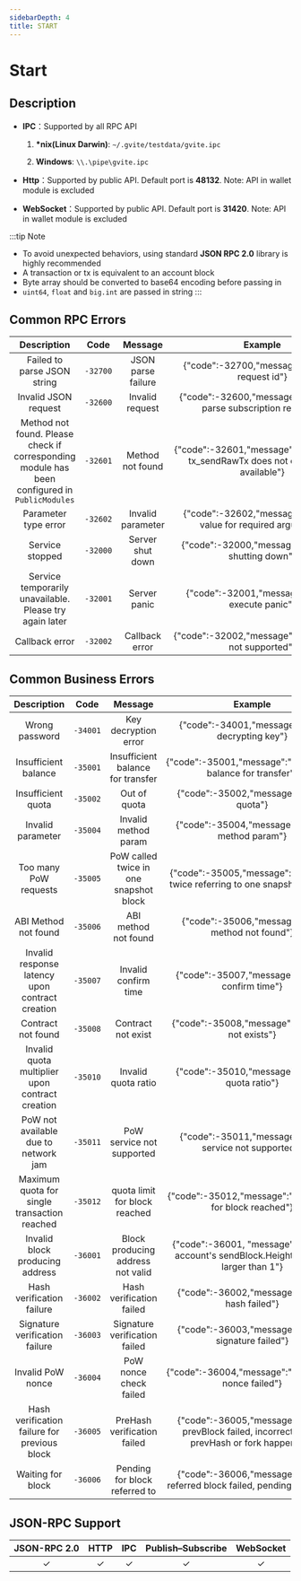 ```yaml
---
sidebarDepth: 4
title: START
---
```


# Start
## Description
* **IPC**：Supported by all RPC API

    1. **\*nix(Linux Darwin)**: `~/.gvite/testdata/gvite.ipc`

    2. **Windows**: `\\.\pipe\gvite.ipc`
* **Http**：Supported by public API. Default port is **48132**. Note: API in wallet module is excluded

* **WebSocket**：Supported by public API. Default port is **31420**. Note: API in wallet module is excluded

:::tip Note
* To avoid unexpected behaviors, using standard **JSON RPC 2.0** library is highly recommended
* A transaction or tx is equivalent to an account block
* Byte array should be converted to base64 encoding before passing in
* `uint64`, `float` and `big.int` are passed in string
:::

## Common RPC Errors

|  Description | Code | Message | Example |
|:------------:|:-----------:|:-----:|:-----:|
| Failed to parse JSON string	|  `-32700` | JSON parse failure |{"code":-32700,"message":"missing request id"}|
| Invalid JSON request	|  `-32600` | Invalid request |{"code":-32600,"message":"Unable to parse subscription request"}|
| Method not found. Please check if corresponding module has been configured in `PublicModules`	|  `-32601` | Method not found |{"code":-32601,"message":"The method tx_sendRawTx does not exist/is not available"}|
| Parameter type error |  `-32602` | Invalid parameter |{"code":-32602,"message":"missing value for required argument"}|
| Service stopped |  `-32000` | Server shut down |{"code":-32000,"message":"server is shutting down"}|
| Service temporarily unavailable. Please try again later | `-32001` | Server panic |{"code":-32001,"message":"server execute panic"}|
| Callback error | `-32002` | Callback error |{"code":-32002,"message":"notifications not supported"}|

## Common Business Errors

|  Description | Code | Message | Example |
|:------------:|:-----------:|:-----:|:-----:|
| Wrong password	|  `-34001` | Key decryption error |{"code":-34001,"message":"error decrypting key"}|
| Insufficient balance |  `-35001` | Insufficient balance for transfer |{"code":-35001,"message":"insufficient balance for transfer"}|
| Insufficient quota |  `-35002` | Out of quota |{"code":-35002,"message":"out of quota"}|
| Invalid parameter |  `-35004` | Invalid method param |{"code":-35004,"message":"invalid method param"}|
| Too many PoW requests |  `-35005` | PoW called twice in one snapshot block |{"code":-35005,"message":"calc PoW twice referring to one snapshot block"}|
| ABI Method not found |  `-35006` | ABI method not found |{"code":-35006,"message":"abi: method not found"}|
| Invalid response latency upon contract creation |  `-35007` | Invalid confirm time |{"code":-35007,"message":"invalid confirm time"}|
| Contract not found |  `-35008` | Contract not exist |{"code":-35008,"message":"contract not exists"}|
| Invalid quota multiplier upon contract creation |  `-35010` | Invalid quota ratio |{"code":-35010,"message":"invalid quota ratio"}|
| PoW not available due to network jam |  `-35011` | PoW service not supported |{"code":-35011,"message":"PoW service not supported"}|
| Maximum quota for single transaction reached |  `-35012` | quota limit for block reached |{"code":-35012,"message":"quota limit for block reached"}|
| Invalid block producing address |  `-36001`  |  Block producing address not valid |{"code":-36001, "message":"general account's sendBlock.Height must be larger than 1"}|
| Hash verification failure |  `-36002`  | Hash verification failed | {"code":-36002,"message":"verify hash failed"} |
| Signature verification failure |  `-36003`  | Signature verification failed | {"code":-36003,"message":"verify signature failed"} |
| Invalid PoW nonce |  `-36004`  | PoW nonce check failed | {"code":-36004,"message":"check pow nonce failed"} |
| Hash verification failure for previous block |  `-36005`  | PreHash verification failed | {"code":-36005,"message":"verify prevBlock failed, incorrect use of prevHash or fork happened"} |
| Waiting for block |  `-36006`  | Pending for block referred to | {"code":-36006,"message":"verify referred block failed, pending for them"} |

## JSON-RPC Support

|  JSON-RPC 2.0  | HTTP | IPC |Publish–Subscribe |WebSocket |
|:------------:|:-----------:|:-----:|:-----:|:-----:|
| &#x2713;|  &#x2713; |  &#x2713; |&#x2713;|&#x2713;|
